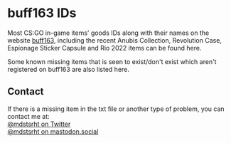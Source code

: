 # buff163 IDs

Most CS:GO in-game items' goods IDs along with their names on the website [buff163](https://buff.163.com), including the recent Anubis Collection, Revolution Case, Espionage Sticker Capsule and Rio 2022 items can be found here.

Some known missing items that is seen to exist/don't exist which aren't registered on buff163 are also listed here.

## Contact

If there is a missing item in the txt file or another type of problem, you can contact me at:<br>
[@mdstsrht on Twitter](https://twitter.com/mdstsrht)<br>
[@mdstsrht on mastodon.social](https://mastodon.social/@mdstsrht)
